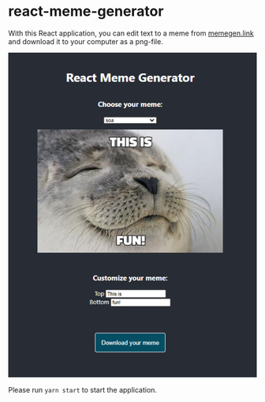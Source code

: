 # react-meme-generator

With this React application, you can edit text to a meme from [memegen.link](https://memegen.link/examples) and download it to your computer as a png-file.

![Screenshot](./screenshot.jpg)

Please run `yarn start` to start the application.
